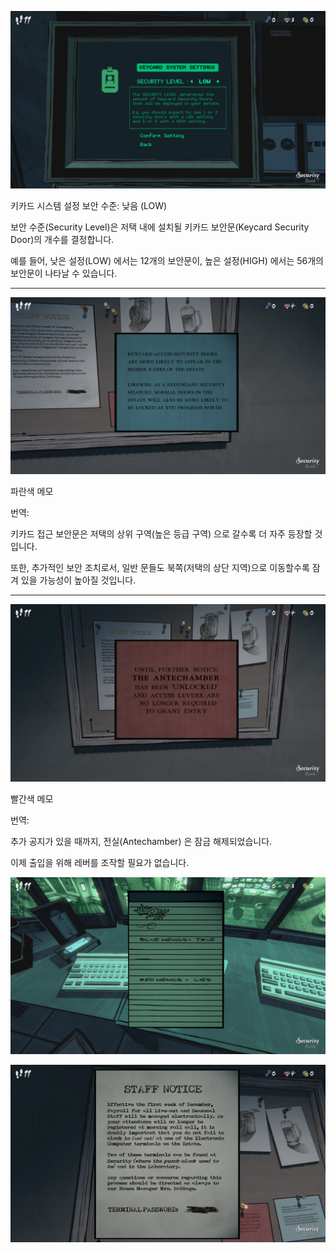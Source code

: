 ![IMG_1794.JPG](images/security/IMG_1794.JPG)

키카드 시스템 설정
보안 수준: 낮음 (LOW)

보안 수준(Security Level)은 저택 내에 설치될 키카드 보안문(Keycard Security Door)의 개수를 결정합니다.

예를 들어, 낮은 설정(LOW) 에서는 12개의 보안문이, 높은 설정(HIGH) 에서는 56개의 보안문이 나타날 수 있습니다.

---

![IMG_1796.JPG](images/security/IMG_1796.JPG)

파란색 메모

번역:

키카드 접근 보안문은 저택의 상위 구역(높은 등급 구역) 으로 갈수록 더 자주 등장할 것입니다.

또한, 추가적인 보안 조치로서, 일반 문들도 북쪽(저택의 상단 지역)으로 이동할수록 잠겨 있을 가능성이 높아질 것입니다.

---

![IMG_1797.JPG](images/security/IMG_1797.JPG)

빨간색 메모

번역:

추가 공지가 있을 때까지,
전실(Antechamber) 은 잠금 해제되었습니다.

이제 출입을 위해 레버를 조작할 필요가 없습니다.

![IMG_1793.JPG](images/security/IMG_1793.JPG)


![IMG_1795.JPG](images/security/IMG_1795.JPG)
